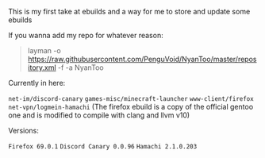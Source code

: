 This is my first take at ebuilds and a way for me to store and update some ebuilds

If you wanna add my repo for whatever reason:
> layman -o https://raw.githubusercontent.com/PenguVoid/NyanToo/master/repository.xml -f -a NyanToo

Currently in here:

`net-im/discord-canary` `games-misc/minecraft-launcher` `www-client/firefox` `net-vpn/logmein-hamachi`
(The firefox ebuild is a copy of the official gentoo one and is modified to compile with clang and llvm v10)

Versions:

`Firefox 69.0.1` `Discord Canary 0.0.96` `Hamachi 2.1.0.203`
